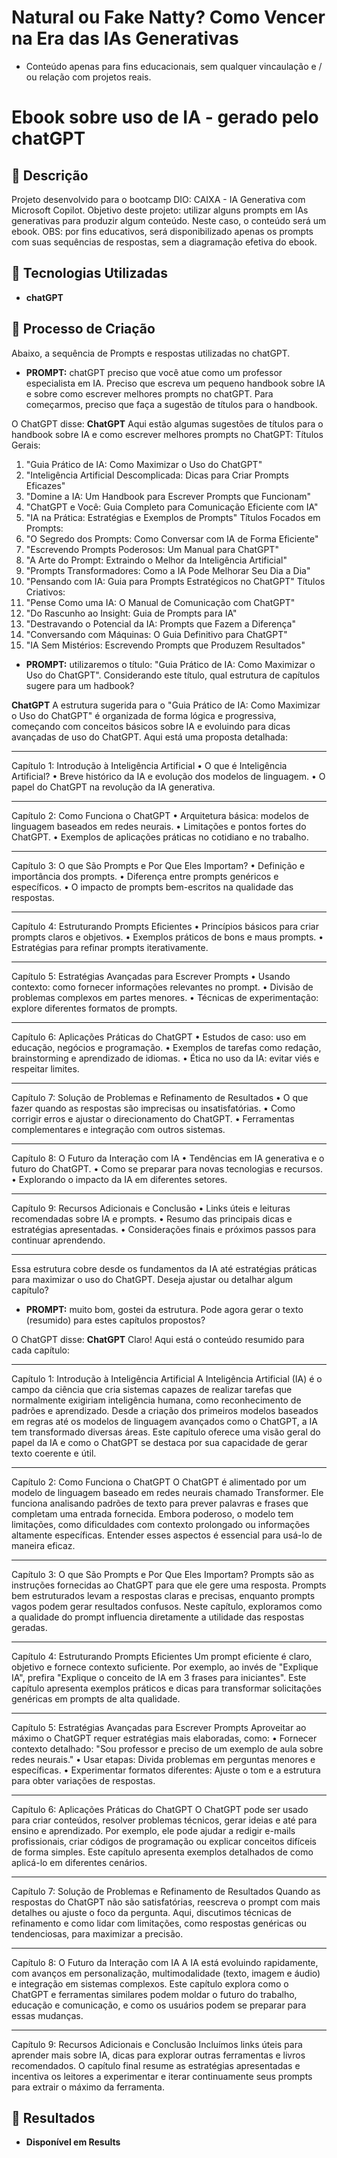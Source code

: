 # Natural ou Fake Natty? Como Vencer na Era das IAs Generativas
* Conteúdo apenas para fins educacionais, sem qualquer vincaulação e / ou relação
com projetos reais.

# Ebook sobre uso de IA - gerado pelo chatGPT

## 📒 Descrição
Projeto desenvolvido para o bootcamp DIO: CAIXA - IA Generativa com Microsoft Copilot.
Objetivo deste projeto: utilizar alguns prompts em IAs generativas para produzir
algum conteúdo. Neste caso, o conteúdo será um ebook. OBS: por fins educativos,
será disponibilizado apenas os prompts com suas sequências de respostas, sem a diagramação
efetiva do ebook.

## 🤖 Tecnologias Utilizadas
- **chatGPT**

## 🧐 Processo de Criação
Abaixo, a sequência de Prompts e respostas utilizadas no chatGPT.

- **PROMPT:** chatGPT preciso que você atue como um professor especialista em IA. Preciso que escreva um pequeno handbook sobre IA e sobre como escrever melhores prompts no chatGPT. Para começarmos, preciso que faça a sugestão de títulos para o handbook.

O ChatGPT disse:
**ChatGPT**
Aqui estão algumas sugestões de títulos para o handbook sobre IA e como escrever melhores prompts no ChatGPT:
Títulos Gerais:
1.	"Guia Prático de IA: Como Maximizar o Uso do ChatGPT"
2.	"Inteligência Artificial Descomplicada: Dicas para Criar Prompts Eficazes"
3.	"Domine a IA: Um Handbook para Escrever Prompts que Funcionam"
4.	"ChatGPT e Você: Guia Completo para Comunicação Eficiente com IA"
5.	"IA na Prática: Estratégias e Exemplos de Prompts"
Títulos Focados em Prompts:
1.	"O Segredo dos Prompts: Como Conversar com IA de Forma Eficiente"
2.	"Escrevendo Prompts Poderosos: Um Manual para ChatGPT"
3.	"A Arte do Prompt: Extraindo o Melhor da Inteligência Artificial"
4.	"Prompts Transformadores: Como a IA Pode Melhorar Seu Dia a Dia"
5.	"Pensando com IA: Guia para Prompts Estratégicos no ChatGPT"
Títulos Criativos:
1.	"Pense Como uma IA: O Manual de Comunicação com ChatGPT"
2.	"Do Rascunho ao Insight: Guia de Prompts para IA"
3.	"Destravando o Potencial da IA: Prompts que Fazem a Diferença"
4.	"Conversando com Máquinas: O Guia Definitivo para ChatGPT"
5.	"IA Sem Mistérios: Escrevendo Prompts que Produzem Resultados"

- **PROMPT:**
utilizaremos o título: "Guia Prático de IA: Como Maximizar o Uso do ChatGPT". Considerando este título, qual estrutura de capítulos sugere para um hadbook?

**ChatGPT**
A estrutura sugerida para o "Guia Prático de IA: Como Maximizar o Uso do ChatGPT" é organizada de forma lógica e progressiva, começando com conceitos básicos sobre IA e evoluindo para dicas avançadas de uso do ChatGPT. Aqui está uma proposta detalhada:
________________________________________
Capítulo 1: Introdução à Inteligência Artificial
•	O que é Inteligência Artificial?
•	Breve histórico da IA e evolução dos modelos de linguagem.
•	O papel do ChatGPT na revolução da IA generativa.
________________________________________
Capítulo 2: Como Funciona o ChatGPT
•	Arquitetura básica: modelos de linguagem baseados em redes neurais.
•	Limitações e pontos fortes do ChatGPT.
•	Exemplos de aplicações práticas no cotidiano e no trabalho.
________________________________________
Capítulo 3: O que São Prompts e Por Que Eles Importam?
•	Definição e importância dos prompts.
•	Diferença entre prompts genéricos e específicos.
•	O impacto de prompts bem-escritos na qualidade das respostas.
________________________________________
Capítulo 4: Estruturando Prompts Eficientes
•	Princípios básicos para criar prompts claros e objetivos.
•	Exemplos práticos de bons e maus prompts.
•	Estratégias para refinar prompts iterativamente.
________________________________________
Capítulo 5: Estratégias Avançadas para Escrever Prompts
•	Usando contexto: como fornecer informações relevantes no prompt.
•	Divisão de problemas complexos em partes menores.
•	Técnicas de experimentação: explore diferentes formatos de prompts.
________________________________________
Capítulo 6: Aplicações Práticas do ChatGPT
•	Estudos de caso: uso em educação, negócios e programação.
•	Exemplos de tarefas como redação, brainstorming e aprendizado de idiomas.
•	Ética no uso da IA: evitar viés e respeitar limites.
________________________________________
Capítulo 7: Solução de Problemas e Refinamento de Resultados
•	O que fazer quando as respostas são imprecisas ou insatisfatórias.
•	Como corrigir erros e ajustar o direcionamento do ChatGPT.
•	Ferramentas complementares e integração com outros sistemas.
________________________________________
Capítulo 8: O Futuro da Interação com IA
•	Tendências em IA generativa e o futuro do ChatGPT.
•	Como se preparar para novas tecnologias e recursos.
•	Explorando o impacto da IA em diferentes setores.
________________________________________
Capítulo 9: Recursos Adicionais e Conclusão
•	Links úteis e leituras recomendadas sobre IA e prompts.
•	Resumo das principais dicas e estratégias apresentadas.
•	Considerações finais e próximos passos para continuar aprendendo.
________________________________________
Essa estrutura cobre desde os fundamentos da IA até estratégias práticas para maximizar o uso do ChatGPT. Deseja ajustar ou detalhar algum capítulo?

- **PROMPT:**
muito bom, gostei da estrutura. Pode agora gerar o texto (resumido) para estes capítulos propostos?

O ChatGPT disse:
**ChatGPT**
Claro! Aqui está o conteúdo resumido para cada capítulo:
________________________________________
Capítulo 1: Introdução à Inteligência Artificial
A Inteligência Artificial (IA) é o campo da ciência que cria sistemas capazes de realizar tarefas que normalmente exigiriam inteligência humana, como reconhecimento de padrões e aprendizado. Desde a criação dos primeiros modelos baseados em regras até os modelos de linguagem avançados como o ChatGPT, a IA tem transformado diversas áreas. Este capítulo oferece uma visão geral do papel da IA e como o ChatGPT se destaca por sua capacidade de gerar texto coerente e útil.
________________________________________
Capítulo 2: Como Funciona o ChatGPT
O ChatGPT é alimentado por um modelo de linguagem baseado em redes neurais chamado Transformer. Ele funciona analisando padrões de texto para prever palavras e frases que completam uma entrada fornecida. Embora poderoso, o modelo tem limitações, como dificuldades com contexto prolongado ou informações altamente específicas. Entender esses aspectos é essencial para usá-lo de maneira eficaz.
________________________________________
Capítulo 3: O que São Prompts e Por Que Eles Importam?
Prompts são as instruções fornecidas ao ChatGPT para que ele gere uma resposta. Prompts bem estruturados levam a respostas claras e precisas, enquanto prompts vagos podem gerar resultados confusos. Neste capítulo, exploramos como a qualidade do prompt influencia diretamente a utilidade das respostas geradas.
________________________________________
Capítulo 4: Estruturando Prompts Eficientes
Um prompt eficiente é claro, objetivo e fornece contexto suficiente. Por exemplo, ao invés de "Explique IA", prefira "Explique o conceito de IA em 3 frases para iniciantes". Este capítulo apresenta exemplos práticos e dicas para transformar solicitações genéricas em prompts de alta qualidade.
________________________________________
Capítulo 5: Estratégias Avançadas para Escrever Prompts
Aproveitar ao máximo o ChatGPT requer estratégias mais elaboradas, como:
•	Fornecer contexto detalhado: "Sou professor e preciso de um exemplo de aula sobre redes neurais."
•	Usar etapas: Divida problemas em perguntas menores e específicas.
•	Experimentar formatos diferentes: Ajuste o tom e a estrutura para obter variações de respostas.
________________________________________
Capítulo 6: Aplicações Práticas do ChatGPT
O ChatGPT pode ser usado para criar conteúdos, resolver problemas técnicos, gerar ideias e até para ensino e aprendizado. Por exemplo, ele pode ajudar a redigir e-mails profissionais, criar códigos de programação ou explicar conceitos difíceis de forma simples. Este capítulo apresenta exemplos detalhados de como aplicá-lo em diferentes cenários.
________________________________________
Capítulo 7: Solução de Problemas e Refinamento de Resultados
Quando as respostas do ChatGPT não são satisfatórias, reescreva o prompt com mais detalhes ou ajuste o foco da pergunta. Aqui, discutimos técnicas de refinamento e como lidar com limitações, como respostas genéricas ou tendenciosas, para maximizar a precisão.
________________________________________
Capítulo 8: O Futuro da Interação com IA
A IA está evoluindo rapidamente, com avanços em personalização, multimodalidade (texto, imagem e áudio) e integração em sistemas complexos. Este capítulo explora como o ChatGPT e ferramentas similares podem moldar o futuro do trabalho, educação e comunicação, e como os usuários podem se preparar para essas mudanças.
________________________________________
Capítulo 9: Recursos Adicionais e Conclusão
Incluímos links úteis para aprender mais sobre IA, dicas para explorar outras ferramentas e livros recomendados. O capítulo final resume as estratégias apresentadas e incentiva os leitores a experimentar e iterar continuamente seus prompts para extrair o máximo da ferramenta.


## 🚀 Resultados
- **Disponível em Results**


